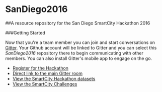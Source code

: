 # SanDiego2016
##A resource repository for the San Diego SmartCity Hackathon 2016

###Getting Started



Now that you're a team member you can join and start conversations on [Gitter](https://gitter.im/). Your Github account will be linked to Gitter and you can select this _SanDiego2016_ repository there to begin communicating with other members. You can also install Gitter's mobile app to engage on the go.

* [Register for the Hackathon](http://bit.ly/SD2016Application)
* [Direct link to the main Gitter room](https://gitter.im/smartcityio/SanDiego2016 )
* [View the SmartCity Hackathon datasets](https://docs.google.com/spreadsheets/d/1ObkFz4QDX0C_yhaXdDWpwys51UffH1itv67Kl74445o/edit?usp=sharing) 
* [View the SmartCity Challenges](http://bit.ly/SD2016Challenges)
